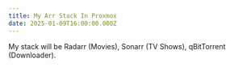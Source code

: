 ```yaml
---
title: My Arr Stack In Proxmox
date: 2025-01-09T16:00:00.000Z
---
```


My stack will be Radarr (Movies), Sonarr (TV Shows), qBitTorrent (Downloader).
